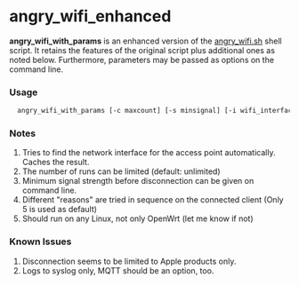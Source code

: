# angry_wifi_enhanced

**angry_wifi_with_params** is an enhanced version of the [angry_wifi.sh](<https://gist.githubusercontent.com/lg/e91d1c5c9640d963e13dbb1901bb4396/raw/3782c70c4cb7d2baa7a365fd85bb69293b0c8c07>) shell script.
It retains the features of the original script plus additional ones as noted below.
Furthermore, parameters may be passed as options on the command line.

### Usage
```sh
  angry_wifi_with_params [-c maxcount] [-s minsignal] [-i wifi_interface] [-v]
```

### Notes

1. Tries to find the network interface for the access point automatically. Caches the result.
2. The number of runs can be limited (default: unlimited)
3. Minimum signal strength before disconnection can be given on command line.
4. Different "reasons" are tried in sequence on the connected client (Only 5 is used as default)
5. Should run on any Linux, not only OpenWrt (let me know if not)

### Known Issues

1. Disconnection seems to be limited to Apple products only.
2. Logs to syslog only, MQTT should be an option, too.

